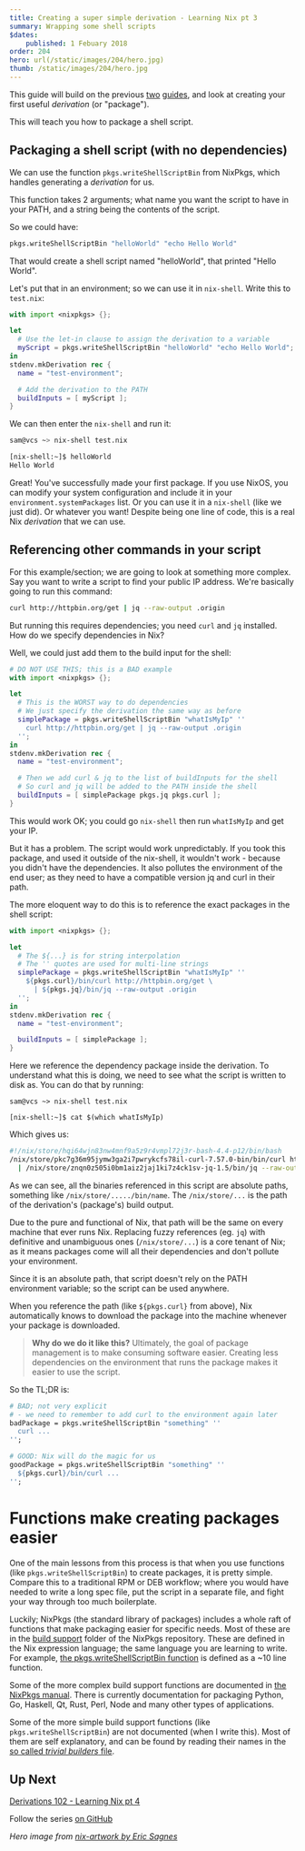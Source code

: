 ```yaml
---
title: Creating a super simple derivation - Learning Nix pt 3
summary: Wrapping some shell scripts
$dates:
    published: 1 Febuary 2018
order: 204
hero: url(/static/images/204/hero.jpg)
thumb: /static/images/204/hero.jpg
---
```



This guide will build on the previous [two][part2] [guides][part1], and look at creating your first useful _derivation_ (or "package").

This will teach you how to package a shell script.

## Packaging a shell script (with no dependencies)

We can use the function `pkgs.writeShellScriptBin` from NixPkgs, which
handles generating a _derivation_ for us.

This function takes 2 arguments; what name you want the script to have in your PATH, and a string being the contents of the script.

So we could have:

```nix
pkgs.writeShellScriptBin "helloWorld" "echo Hello World"
```

That would create a shell script named "helloWorld", that printed "Hello World".

Let's put that in an environment; so we can use it in `nix-shell`.  Write this to
`test.nix`:

```nix
with import <nixpkgs> {};

let
  # Use the let-in clause to assign the derivation to a variable
  myScript = pkgs.writeShellScriptBin "helloWorld" "echo Hello World";
in
stdenv.mkDerivation rec {
  name = "test-environment";

  # Add the derivation to the PATH
  buildInputs = [ myScript ];
}
```

We can then enter the `nix-shell` and run it:

```sh
sam@vcs ~> nix-shell test.nix

[nix-shell:~]$ helloWorld
Hello World
```

Great!  You've successfully made your first package.  If you use NixOS, you can modify your system configuration and include it in your `environment.systemPackages` list.  Or you can use it in a `nix-shell` (like we just did).  Or whatever you want!  Despite being one line of code, this is a real Nix _derivation_ that we can use.

## Referencing other commands in your script

For this example/section; we are going to look at something more complex.  Say you want to write a script to find your public IP address.  We're basically going to run this command:

```sh
curl http://httpbin.org/get | jq --raw-output .origin
```

But running this requires dependencies; you need `curl` and `jq` installed.  How do we specify dependencies in Nix?

Well, we could just add them to the build input for the shell:

```nix
# DO NOT USE THIS; this is a BAD example
with import <nixpkgs> {};

let
  # This is the WORST way to do dependencies
  # We just specify the derivation the same way as before
  simplePackage = pkgs.writeShellScriptBin "whatIsMyIp" ''
    curl http://httpbin.org/get | jq --raw-output .origin
  '';
in
stdenv.mkDerivation rec {
  name = "test-environment";

  # Then we add curl & jq to the list of buildInputs for the shell
  # So curl and jq will be added to the PATH inside the shell
  buildInputs = [ simplePackage pkgs.jq pkgs.curl ];
}
```

This would work OK; you could go `nix-shell` then run `whatIsMyIp` and get your IP.

But it has a problem.  The script would work unpredictably.  If you took this package, and used it outside of the nix-shell, it wouldn't work - because you didn't have the dependencies.  It also pollutes the environment of the end user; as they need to have a compatible version jq and curl in their path.

The more eloquent way to do this is to reference the exact packages in the shell script:

```nix
with import <nixpkgs> {};

let
  # The ${...} is for string interpolation
  # The '' quotes are used for multi-line strings
  simplePackage = pkgs.writeShellScriptBin "whatIsMyIp" ''
    ${pkgs.curl}/bin/curl http://httpbin.org/get \
      | ${pkgs.jq}/bin/jq --raw-output .origin
  '';
in
stdenv.mkDerivation rec {
  name = "test-environment";

  buildInputs = [ simplePackage ];
}
```

Here we reference the dependency package inside the derivation.  To understand what this is doing, we need to see what the script is written to disk as.  You can do that by running:

```
sam@vcs ~> nix-shell test.nix

[nix-shell:~]$ cat $(which whatIsMyIp)
```

Which gives us:

```sh
#!/nix/store/hqi64wjn83nw4mnf9a5z9r4vmpl72j3r-bash-4.4-p12/bin/bash
/nix/store/pkc7g36m95jymw3ga2i7pwrykcfs78il-curl-7.57.0-bin/bin/curl http://httpbin.org/get \
  | /nix/store/znqn0z505i0bm1aiz2jaj1ki7z4ck1sv-jq-1.5/bin/jq --raw-output .origin
```

As we can see, all the binaries referenced in this script are absolute paths, something like `/nix/store/...../bin/name`.  The `/nix/store/...` is the path of the derivation's (package's) build output.

Due to the pure and functional of Nix, that path will be the same on every machine that ever runs Nix.  Replacing fuzzy references (eg. `jq`) with definitive and unambiguous ones (`/nix/store/...`) is a core tenant of Nix; as it means packages come will all their dependencies and don't pollute your environment.

Since it is an absolute path, that script doesn't rely on the PATH environment variable; so the script can be used anywhere.

When you reference the path (like `${pkgs.curl}` from above), Nix automatically knows to download the package into the machine whenever your package is downloaded.

> **Why do we do it like this?**  Ultimately, the goal of package management is to make consuming software easier.  Creating less dependencies on the environment that runs the package makes it easier to use the script.

So the TL;DR is:

```nix
# BAD; not very explicit
# - we need to remember to add curl to the environment again later
badPackage = pkgs.writeShellScriptBin "something" ''
  curl ...
'';

# GOOD: Nix will do the magic for us
goodPackage = pkgs.writeShellScriptBin "something" ''
  ${pkgs.curl}/bin/curl ...
'';
```

# Functions make creating packages easier

One of the main lessons from this process is that when you use functions (like `pkgs.writeShellScriptBin`) to create packages, it is pretty simple.  Compare this to a traditional RPM or DEB workflow; where you would have needed to write a long spec file, put the script in a separate file, and fight your way through too much boilerplate.

Luckily; NixPkgs (the standard library of packages) includes a whole raft of functions that make packaging easier for specific needs.  Most of these are in the [build support](https://github.com/NixOS/nixpkgs/tree/master/pkgs/build-support) folder of the NixPkgs repository.  These are defined in the Nix expression language; the same language you are learning to write.  For example, [the pkgs.writeShellScriptBin function](https://github.com/NixOS/nixpkgs/blob/master/pkgs/build-support/trivial-builders.nix#L61) is defined as a ~10 line function.

Some of the more complex build support functions are documented in [the NixPkgs manual](https://nixos.org/nixpkgs/manual/#chap-language-support).  There is currently documentation for packaging Python, Go, Haskell, Qt, Rust, Perl, Node and many other types of applications.

Some of the more simple build support functions (like `pkgs.writeShellScriptBin`) are not documented (when I write this).  Most of them are self explanatory, and can be found by reading their names in the [so called _trivial builders_ file](https://github.com/NixOS/nixpkgs/blob/master/pkgs/build-support/trivial-builders.nix).

## Up Next

[Derivations 102 - Learning Nix pt
4](https://www.sam.today/blog/derivations-102-learning-nix-pt-4)

Follow the series [on GitHub](https://github.com/samdroid-apps/nix-articles)

*Hero image from [nix-artwork by Eric Sagnes](https://github.com/NixOS/nixos-artwork/blob/master/wallpapers/nix-wallpaper-mosaic-blue.png)*

[part1]: https://www.sam.today/blog/environments-with-nix-shell-learning-nix-pt-1/ "Environments with Nix Shell - Learning Nix pt 1"
[part2]: https://www.sam.today/blog/so-variables-are-a-thing-learning-nix-pt-2/
